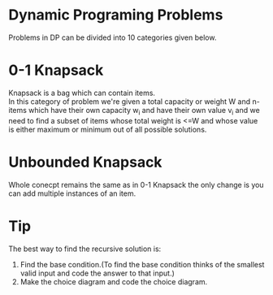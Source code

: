 # Dynamic Programing Problems
Problems in DP can be divided into 10 categories given below.
<br>

# 0-1 Knapsack
Knapsack is a bag which can contain items.<br>In this category of problem we're given a total capacity or weight W and n-items which have their own capacity w<sub>i</sub> and have their own value v<sub>i</sub> and we need to find a subset of items whose total weight is <=W and whose value is either maximum or minimum out of all possible solutions.
<br>

# Unbounded Knapsack
Whole conecpt remains the same as in 0-1 Knapsack the only change is you can add multiple instances of an item.
<br>

# Tip
The best way to find the recursive solution is:
1. Find the base condition.(To find the base condition thinks of the smallest valid input and code the answer to that input.)
2. Make the choice diagram and code the choice diagram.